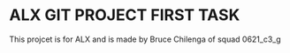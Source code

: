 # ALX GIT PROJECT FIRST TASK
This projcet is for ALX and is made by Bruce Chilenga of squad 0621_c3_g
